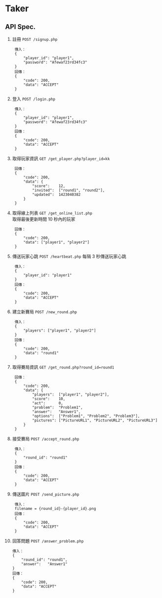 # Taker

## API Spec.
1. 註冊 `POST /signup.php`  

        傳入：
        {
            "player_id": "player1",
            "password": "Afewaf23rd34fc3"
        }
        回傳：
        {
            "code": 200,
            "data": "ACCEPT"
        }
        
2. 登入 `POST /login.php`

        傳入：
        {
            "player_id": "player1",
            "password": "Afewaf23rd34fc3"
        }
        回傳：
        {
            "code": 200,
            "data": "ACCEPT"
        }

3. 取得玩家資訊 `GET /get_player.php?player_id=kk`

        回傳：
        {
            "code": 200,
            "data": {
                "score":    12,
                "invited":  ["round1", "round2"],
                "updated":  1423040382
            }
        }

4. 取得線上列表 `GET /get_online_list.php`  
    取得最後更新時間 10 秒內的玩家

        回傳：
        {
            "code": 200,
            "data": ["player1", "player2"]
        }

5. 傳送玩家心跳 `POST /heartbeat.php`
    每隔 3 秒傳送玩家心跳

        傳入：
        {
            "player_id": "player1"
        }
        回傳：
        {
            "code": 200,
            "data": "ACCEPT"
        }

6. 建立新賽局   `POST /new_round.php`

        傳入：
        {
            "players": ["player1", "player2"]
        }
        回傳：
        {
            "code": 200,
            "data": "round1"
        }

7. 取得賽局資訊 `GET /get_round.php?round_id=round1`

        回傳：
        {
            "code": 200,
            "data": {
                "players":  ["player1", "player2"],
                "score":    10,
                "act":      0,
                "problem":  "Problem1",
                "answer":   "Answer1",
                "options":  ["Problem1", "Problem2", "Problem3"],
                "pictures": ["PictureURL1", "PictureURL2", "PictureURL3"]
            }
        }

8. 接受賽局 `POST /accept_round.php`

        傳入：
        {
            "round_id": "round1"
        }
        回傳：
        {
            "code": 200,
            "data": "ACCEPT"
        }

9. 傳送圖片    `POST /send_picture.php`

        傳入：
        filename = {round_id}-{player_id}.png
        回傳：
        {
            "code": 200,
            "data": "ACCEPT"
        }

10. 回答問題    `POST /answer_problem.php`

        傳入：
        {
            "round_id": "round1",
            "answer":   "Answer1"
        }
        回傳：
        {
            "code": 200,
            "data": "ACCEPT"
        }
